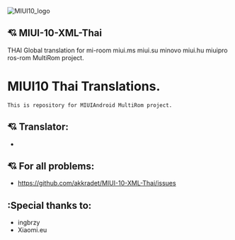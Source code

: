 ![MIUI10_logo](https://i.imgur.com/s5PsCYM.png)
## :cupid: MIUI-10-XML-Thai
THAI Global translation for mi-room miui.ms miui.su minovo miui.hu miuipro ros-rom MultiRom project.
# MIUI10 Thai Translations.
    This is repository for MIUIAndroid MultiRom project.
## :cupid: Translator:
- 
## :cupid: For all problems:
- https://github.com/akkradet/MIUI-10-XML-Thai/issues

## :Special thanks to:
- ingbrzy
- Xiaomi.eu
